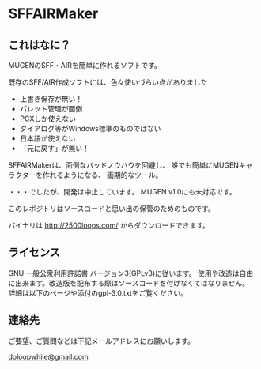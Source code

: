 SFFAIRMaker
===========

これはなに？
------------

MUGENのSFF・AIRを簡単に作れるソフトです。

既存のSFF/AIR作成ソフトには、色々使いづらい点がありました

 - 上書き保存が無い！
 - パレット管理が面倒
 - PCXしか使えない
 - ダイアログ等がWindows標準のものではない
 - 日本語が使えない
 - 「元に戻す」が無い！

SFFAIRMakerは、面倒なバッドノウハウを回避し、
誰でも簡単にMUGENキャラクターを作れるようになる、
画期的なツール。

・・・でしたが、開発は中止しています。
MUGEN v1.0にも未対応です。

このレポジトリはソースコードと思い出の保管のためのものです。

バイナリは http://2500loops.com/ からダウンロードできます。

ライセンス
----------

GNU 一般公衆利用許諾書 バージョン3(GPLv3)に従います。
使用や改造は自由に出来ます。改造版を配布する際はソースコードを付けなくてはなりません。
詳細は以下のページや添付のgpl-3.0.txtをご覧ください。

連絡先
------

ご要望、ご質問などは下記メールアドレスにお願いします。

doloopwhile@gmail.com